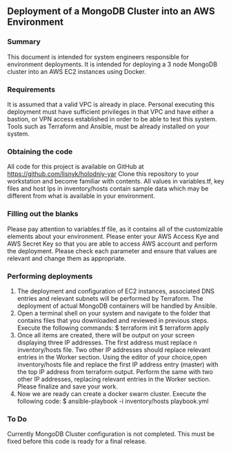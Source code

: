 ## Deployment of a MongoDB Cluster into an AWS Environment

### Summary
This document is intended for system engineers responsible for environment deployments. It is intended for deploying a 3 node MongoDB cluster into an AWS EC2 instances using Docker.

### Requirements
It is assumed that a valid VPC is already in place. Personal executing this deployment must have sufficient privileges in that VPC and have either a bastion, or VPN access established in order to be able to test this system. Tools such as Terraform and Ansible, must be already installed on your system.

### Obtaining the code
All code for this project is available on GitHub at https://github.com/lisnyk/holodniy-yar
Clone this repository to your workstation and become familiar with contents. All values in variables.tf, key files and host Ips in inventory/hosts contain sample data which may be different from what is available in your environment.

### Filling out the blanks
Please pay attention to variables.tf file, as it contains all of the customizable elements about your environment. Please enter your AWS Access Kye and AWS Secret Key so that you are able to access AWS account and perform the deployment. Please check each parameter and ensure that values are relevant and change them as appropriate.

### Performing deployments
1. The deployment and configuration of EC2 instances, associated DNS entries and relevant subnets will be performed by Terraform. The deployment of actual MongoDB containers will be handled by Ansible.
2. Open a terminal shell on your system and navigate to the folder that contains files that you downloaded and reviewed in previous steps. Execute the following commands:
	$ terraform init
	$ terraform apply
3. Once all items are created, there will be output on your screen displaying three IP addresses. The first address must replace n inventory/hosts file. Two other IP addresses should replace relevant entries in the Worker section. Using the editor of your choice,open inventory/hosts file and replace the first IP address entry (master) with the top IP address from terraform output. Perform the same with two other IP addresses, replacing relevant entries in the Worker section.
Please finalize and save your work.
4. Now we are ready can create a docker swarm cluster. Execute the following code:
	$ ansible-playbook -i inventory/hosts playbook.yml

### To Do
Currently MongoDB Cluster configuration is not completed. This must be fixed before this code is ready for a final release.

